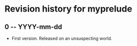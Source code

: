 # Revision history for myprelude

## 0 -- YYYY-mm-dd

* First version. Released on an unsuspecting world.
